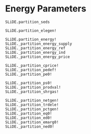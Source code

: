 # Energy Parameters

```@docs
SLiDE.partition_seds
```

```@docs
SLiDE.partition_elegen!
```

```@docs
SLiDE.partition_energy!
SLiDE._partition_energy_supply
SLiDE._partition_energy_ref
SLiDE._partition_energy_ind
SLiDE._partition_energy_price
```

```@docs
SLiDE._partition_cprice!
SLiDE._partition_pedef!
SLiDE._partition_pe0!
```

```@docs
SLiDE._partition_ps0!
SLiDE._partition_prodval!
SLiDE._partition_shrgas!
```

```@docs
SLiDE._partition_netgen!
SLiDE._partition_trdele!
SLiDE._partition_pctgen!
SLiDE._partition_eq0!
SLiDE._partition_ed0!
SLiDE._partition_emarg0!
SLiDE._partition_ned0!
```